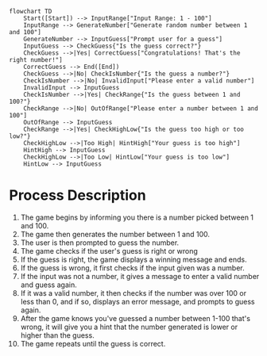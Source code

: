 ```mermaid
flowchart TD
    Start([Start]) --> InputRange["Input Range: 1 - 100"]
    InputRange --> GenerateNumber["Generate random number between 1 and 100"]
    GenerateNumber --> InputGuess["Prompt user for a guess"]
    InputGuess --> CheckGuess{"Is the guess correct?"}
    CheckGuess -->|Yes| CorrectGuess["Congratulations! That's the right number!"]
    CorrectGuess --> End([End])
    CheckGuess -->|No| CheckIsNumber{"Is the guess a number?"}
    CheckIsNumber -->|No| InvalidInput["Please enter a valid number"]
    InvalidInput --> InputGuess
    CheckIsNumber -->|Yes| CheckRange{"Is the guess between 1 and 100?"}
    CheckRange -->|No| OutOfRange["Please enter a number between 1 and 100"]
    OutOfRange --> InputGuess
    CheckRange -->|Yes| CheckHighLow{"Is the guess too high or too low?"}
    CheckHighLow -->|Too High| HintHigh["Your guess is too high"]
    HintHigh --> InputGuess
    CheckHighLow -->|Too Low| HintLow["Your guess is too low"]
    HintLow --> InputGuess
```

# Process Description
1. The game begins by informing you there is a number picked between 1 and 100.
2. The game then generates the number between 1 and 100.
3. The user is then prompted to guess the number.
4. The game checks if the user's guess is right or wrong
5. If the guess is right, the game displays a winning message and ends.
6. If the guess is wrong, it first checks if the input given was a number.
7. If the input was not a number, it gives a message to enter a valid number and guess again.
8. If it was a valid number, it then checks if the number was over 100 or less than 0, and if so, displays an error message, and prompts to guess again.
9. After the game knows you've guessed a number between 1-100 that's wrong, it will give you a hint that the number generated is lower or higher than the guess.
10. The game repeats until the guess is correct.
